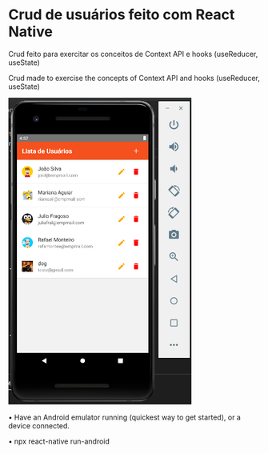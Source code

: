 # Crud de usuários feito com React Native

<p>Crud feito para exercitar os conceitos de Context API e hooks (useReducer, useState)</p>
<p>Crud made to exercise the concepts of Context API and hooks  (useReducer, useState)</p>

![texto](https://github.com/S1lasAugusto/crud-react-native/blob/main/crud.png)

<p> • Have an Android emulator running (quickest way to get started), or a device connected.</p>
<p> •  npx react-native run-android </p>

